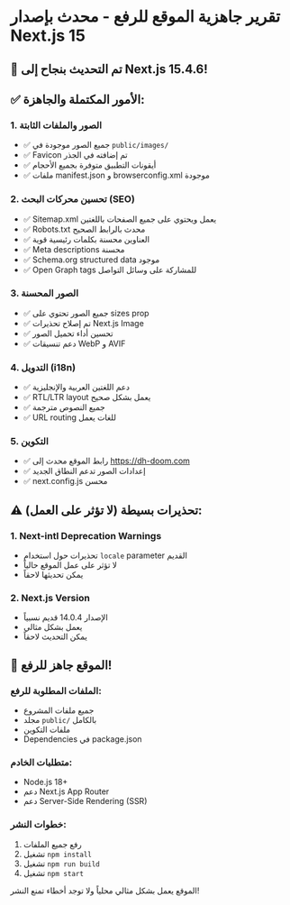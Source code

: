 # تقرير جاهزية الموقع للرفع - محدث بإصدار Next.js 15

## 🚀 تم التحديث بنجاح إلى Next.js 15.4.6!

## ✅ الأمور المكتملة والجاهزة:

### 1. **الصور والملفات الثابتة**
- ✅ جميع الصور موجودة في `public/images/`
- ✅ Favicon تم إضافته في الجذر
- ✅ أيقونات التطبيق متوفرة بجميع الأحجام
- ✅ ملفات manifest.json و browserconfig.xml موجودة

### 2. **تحسين محركات البحث (SEO)**
- ✅ Sitemap.xml يعمل ويحتوي على جميع الصفحات باللغتين
- ✅ Robots.txt محدث بالرابط الصحيح
- ✅ العناوين محسنة بكلمات رئيسية قوية
- ✅ Meta descriptions محسنة
- ✅ Schema.org structured data موجود
- ✅ Open Graph tags للمشاركة على وسائل التواصل

### 3. **الصور المحسنة**
- ✅ جميع الصور تحتوي على sizes prop
- ✅ تم إصلاح تحذيرات Next.js Image
- ✅ تحسين أداء تحميل الصور
- ✅ دعم تنسيقات WebP و AVIF

### 4. **التدويل (i18n)**
- ✅ دعم اللغتين العربية والإنجليزية
- ✅ RTL/LTR layout يعمل بشكل صحيح
- ✅ جميع النصوص مترجمة
- ✅ URL routing للغات يعمل

### 5. **التكوين**
- ✅ رابط الموقع محدث إلى https://dh-doom.com
- ✅ إعدادات الصور تدعم النطاق الجديد
- ✅ next.config.js محسن

## ⚠️ تحذيرات بسيطة (لا تؤثر على العمل):

### 1. **Next-intl Deprecation Warnings**
- تحذيرات حول استخدام `locale` parameter القديم
- لا تؤثر على عمل الموقع حالياً
- يمكن تحديثها لاحقاً

### 2. **Next.js Version**
- الإصدار 14.0.4 قديم نسبياً
- يعمل بشكل مثالي
- يمكن التحديث لاحقاً

## 🚀 الموقع جاهز للرفع!

### الملفات المطلوبة للرفع:
- جميع ملفات المشروع
- مجلد `public/` بالكامل
- ملفات التكوين
- Dependencies في package.json

### متطلبات الخادم:
- Node.js 18+
- دعم Next.js App Router
- دعم Server-Side Rendering (SSR)

### خطوات النشر:
1. رفع جميع الملفات
2. تشغيل `npm install`
3. تشغيل `npm run build`
4. تشغيل `npm start`

الموقع يعمل بشكل مثالي محلياً ولا توجد أخطاء تمنع النشر!
